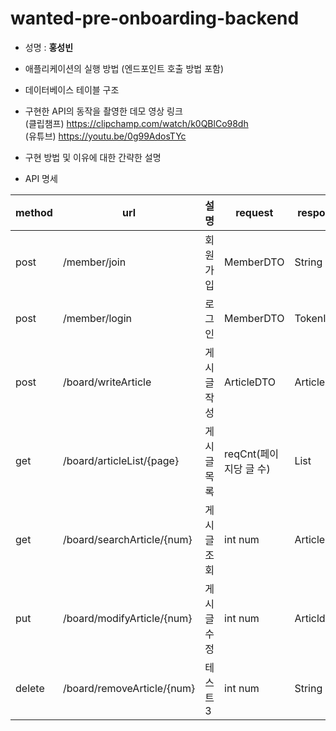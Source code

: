 # wanted-pre-onboarding-backend

- 성명
  : <b>홍성빈</b>
- 애플리케이션의 실행 방법 (엔드포인트 호출 방법 포함)
- 데이터베이스 테이블 구조
- 구현한 API의 동작을 촬영한 데모 영상 링크
  <br/>(클립챔프) https://clipchamp.com/watch/k0QBlCo98dh
  <br/>(유튜브) https://youtu.be/0g99AdosTYc
  
- 구현 방법 및 이유에 대한 간략한 설명

- API 명세

|method|url|설명|request|response|
|------|---|---|---|---|
|post|/member/join|회원가입|MemberDTO|String|
|post|/member/login|로그인|MemberDTO|TokenInfo|
|post|/board/writeArticle|게시글작성|ArticleDTO|ArticleDTO|
|get|/board/articleList/{page}|게시글목록|reqCnt(페이지당 글 수)|List<ArticleDTO>|
|get|/board/searchArticle/{num}|게시글조회|int num|ArticleDTO|
|put|/board/modifyArticle/{num}|게시글수정|int num|ArticldDTO|
|delete|/board/removeArticle/{num}|테스트3|int num|String|

